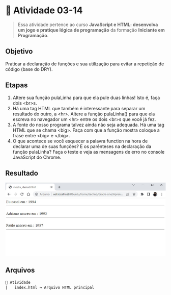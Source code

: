 # 🎯 Atividade 03-14

> Essa atividade pertence ao curso **JavaScript e HTML: desenvolva um jogo e pratique lógica de programação** da formação **Iniciante em Programação**.

## Objetivo

Praticar a declaração de funções e sua utilização para evitar a repetição de código (base do DRY).

## Etapas

1. Altere sua função pulaLinha para que ela pule duas linhas! Isto é, faça dois \<br>s.
2. Há uma tag HTML que também é interessante para separar um resultado do outro, a \<hr>. Altere a função pulaLinha() para que ela escreva no navegador um \<hr> entre os dois \<br>s que você já fez.
3. A fonte do nosso programa talvez ainda não seja adequada. Há uma tag HTML que se chama \<big>. Faça com que a função mostra coloque a frase entre \<big> e \</big>.
4. O que acontece se você esquecer a palavra function na hora de declarar uma de suas funções? E os parênteses na declaração da função pulaLinha? Faça o teste e veja as mensagens de erro no console JavaScript do Chrome.

## Resultado

![](screenshot.jpg)

## Arquivos

    📁 Atividade
    |   index.html → Arquivo HTML principal
